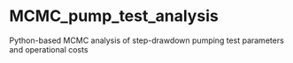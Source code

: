 # MCMC_pump_test_analysis
Python-based MCMC analysis of step-drawdown pumping test parameters and operational costs
